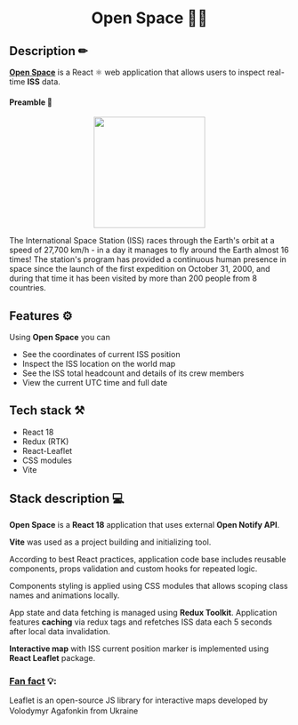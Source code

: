 <h1 align="center">
    Open Space 🚀🌌
</h1>
<h2>Description ✏</h2>
<p><b><ins>Open Space</ins></b> is a React ⚛ web application that allows users to inspect real-time <b>ISS</b> data.</p>
<h4>Preamble 🧾</h4>
<p align="center"><img height=200 src="https://www.boozallen.com/assets/boozallen_site/esg/images/body/landscape/30-years-aboard-the-international-space-station.jpg.img.jpeg"/></p>
<p>The International Space Station (ISS) races through the Earth's orbit at a speed of 27,700 km/h - in a day it manages to fly around the Earth almost 16 times! The station's program has provided a continuous human presence in space since the launch of the first expedition on October 31, 2000, and during that time it has been visited by more than 200 people from 8 countries.</p>
<h2>Features ⚙️</h2>
<p>Using <b>Open Space</b> you can</p>
<ul>
  <li>See the coordinates of current ISS position</li>
  <li>Inspect the ISS location on the world map</li>
  <li>See the ISS total headcount and details of its crew members</li>
  <li>View the current UTC time and full date</li>
</ul>
<h2>Tech stack ⚒</h2>
<ul>
  <li>React 18</li>
  <li>Redux (RTK)</li>
  <li>React-Leaflet</li>
  <li>CSS modules</li>
  <li>Vite</li>
</ul>
<h2>Stack description 💻</h2>
<p><b>Open Space</b> is a <b>React 18</b> application that uses external <b>Open Notify API</b>.</p>
<p><b>Vite</b> was used as a project building and initializing tool.</p>
<p>According to best React practices, application code base includes reusable components, props validation and custom hooks for repeated logic.</p>
<p>Components styling is applied using CSS modules that allows scoping class names and animations locally.</p>
<p>App state and data fetching is managed using <b>Redux Toolkit</b>. Application features <b>caching</b> via redux tags and refetches ISS data each 5 seconds after local data invalidation.</p>
<p><b>Interactive map</b> with ISS current position marker is implemented using <b>React Leaflet</b> package.</p>
<h3><ins>Fan fact</ins> 💡:</h3> <p>Leaflet is an open-source JS library for interactive maps developed by Volodymyr Agafonkin from Ukraine <img src="https://images.emojiterra.com/google/noto-emoji/unicode-15.1/color/512px/1f1fa-1f1e6.png" height=16/></p>
